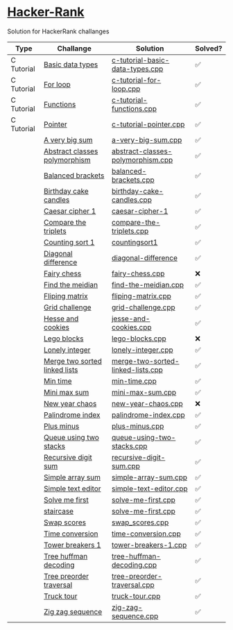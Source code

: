 # [Hacker-Rank](https://www.hackerrank.com/)

Solution for HackerRank challanges

| Type       | Challange                                                                                                                      | Solution                                                                                             | Solved? |
| ---------- | ------------------------------------------------------------------------------------------------------------------------------ | ---------------------------------------------------------------------------------------------------- | ------- |
| C Tutorial | [Basic data types](https://www.hackerrank.com/challenges/c-tutorial-basic-data-types/problem?isFullScreen=true)                | [c-tutorial-basic-data-types.cpp](c-tutorial-basic-data-types/c-tutorial-basic-data-types.cpp)       | ✅      |
| C Tutorial | [For loop](https://www.hackerrank.com/challenges/c-tutorial-for-loop/problem?isFullScreen=true)                                | [c-tutorial-for-loop.cpp](c-tutorial-for-loop/c-tutorial-for-loop.cpp)                               | ✅      |
| C Tutorial | [Functions](https://www.hackerrank.com/challenges/c-tutorial-functions/problem?isFullScreen=true)                              | [c-tutorial-functions.cpp](c-tutorial-functions/c-tutorial-functions.cpp)                            | ✅      |
| C Tutorial | [Pointer](https://www.hackerrank.com/challenges/c-tutorial-pointer/problem?isFullScreen=true)                                  | [c-tutorial-pointer.cpp](c-tutorial-pointer/c-tutorial-pointer.cpp)                                  | ✅      |
|            | [A very big sum](https://www.hackerrank.com/challenges/a-very-big-sum/problem?isFullScreen=true)                               | [a-very-big-sum.cpp](a-very-big-sum/a-very-big-sum.cpp)                                              | ✅      |
|            | [Abstract classes polymorphism](https://www.hackerrank.com/challenges/abstract-classes-polymorphism/problem?isFullScreen=true) | [abstract-classes-polymorphism.cpp](abstract-classes-polymorphism/abstract-classes-polymorphism.cpp) | ✅      |
|            | [Balanced brackets](https://www.hackerrank.com/challenges/balanced-brackets/problem?isFullScreen=true)                         | [balanced-brackets.cpp](/balanced-brackets.cpp)                                                      | ✅      |
|            | [Birthday cake candles](https://www.hackerrank.com/challenges/birthday-cake-candles/problem?isFullScreen=true)                 | [birthday-cake-candles.cpp](birthday-cake-candles/birthday-cake-candles.cpp)                         | ✅      |
|            | [Caesar cipher 1](https://www.hackerrank.com/challenges/caesar-cipher-1/problem?isFullScreen=true)                             | [caesar-cipher-1](caesar-cipher-1/caesar-cipher-1.cpp)                                               | ✅      |
|            | [Compare the triplets](https://www.hackerrank.com/challenges/compare-the-triplets/problem?isFullScreen=true)                   | [compare-the-triplets.cpp](compare-the-triplets/compare-the-triplets.cpp)                            | ✅      |
|            | [Counting sort 1](https://www.hackerrank.com/challenges/countingsort1/problem?isFullScreen=true)                               | [countingsort1](countingsort1/countingsort1.cpp)                                                     | ✅      |
|            | [Diagonal difference](https://www.hackerrank.com/challenges/diagonal-difference/problem?isFullScreen=true)                     | [diagonal-difference](diagonal-difference/diagonal-difference.cpp)                                   | ✅      |
|            | [Fairy chess](https://www.hackerrank.com/challenges/fairy-chess/problem?isFullScreen=true)                                     | [fairy-chess.cpp](fairy-chess.cpp)                                                                   | ❌      |
|            | [Find the meidian](https://www.hackerrank.com/challenges/find-the-meidian/problem?isFullScreen=true)                           | [find-the-meidian.cpp](find-the-meidian/find-the-meidian.cpp)                                        | ✅      |
|            | [Fliping matrix](http◊s://www.hackerrank.com/challenges/fliping-matrix/problem?isFullScreen=true)                              | [fliping-matrix.cpp](/fliping-matrix.cpp)                                                            | ✅      |
|            | [Grid challenge](https://www.hackerrank.com/challenges/grid-challenge/problem?isFullScreen=true)                               | [grid-challenge.cpp](/grid-challenge.cpp)                                                            | ✅      |
|            | [Hesse and cookies](https://www.hackerrank.com/challenges/jesse-and-cookies/problem?isFullScreen=true)                         | [jesse-and-cookies.cpp](jesse-and-cookies/jesse-and-cookies.cpp)                                     | ✅      |
|            | [Lego blocks](https://www.hackerrank.com/challenges/lego-blocks/problem?isFullScreen=true)                                     | [lego-blocks.cpp](lego-blocks/lego-blocks.cpp)                                                       | ❌      |
|            | [Lonely integer](https://www.hackerrank.com/challenges/lonely-integer/problem?isFullScreen=true)                               | [lonely-integer.cpp](lonely-integer/lonely-integer.cpp)                                              | ✅      |
|            | [Merge two sorted linked lists](https://www.hackerrank.com/challenges/merge-two-sorted-linked-lists/problem?isFullScreen=true) | [merge-two-sorted-linked-lists.cpp](merge-two-sorted-linked-lists/merge-two-sorted-linked-lists.cpp) | ✅      |
|            | [Min time](https://www.hackerrank.com/challenges/min-time/problem?isFullScreen=true)                                           | [min-time.cpp](min-time/min-time.cpp)                                                                | ✅      |
|            | [Mini max sum](https://www.hackerrank.com/challenges/mini-max-sum/problem?isFullScreen=true)                                   | [mini-max-sum.cpp](mini-max-sum/mini-max-sum.cpp)                                                    | ✅      |
|            | [New year chaos](https://www.hackerrank.com/challenges/new-year-chaos/problem?isFullScreen=true)                               | [new-year-chaos.cpp](new-year-chaos/new-year-chaos.cpp)                                              | ❌      |
|            | [Palindrome index](https://www.hackerrank.com/challenges/palindrome-index/problem?isFullScreen=true)                           | [palindrome-index.cpp](palindrome-index/palindrome-index.cpp)                                        | ✅      |
|            | [Plus minus](https://www.hackerrank.com/challenges/plus-minus/problem?isFullScreen=true)                                       | [plus-minus.cpp](plus-minus/plus-minus.cpp)                                                          | ✅      |
|            | [Queue using two stacks](https://www.hackerrank.com/challenges/queue-using-two-stacks/problem?isFullScreen=true)               | [queue-using-two-stacks.cpp](queue-using-two-stacks/queue-using-two-stacks.cpp)                      | ✅      |
|            | [Recursive digit sum](https://www.hackerrank.com/challenges/recursive-digit-sum/problem?isFullScreen=true)                     | [recursive-digit-sum.cpp](recursive-digit-sum/recursive-digit-sum.cpp)                               | ✅      |
|            | [Simple array sum](https://www.hackerrank.com/challenges/solve-me-first/problem?isFullScreen=true)                             | [simple-array-sum.cpp](simple-array-sum/simple-array-sum.cpp)                                        | ✅      |
|            | [Simple text editor](https://www.hackerrank.com/challenges/simple-text-editor/problem?isFullScreen=true)                       | [simple-text-editor.cpp](simple-text-editor/simple-text-editor.cpp)                                  | ✅      |
|            | [Solve me first](https://www.hackerrank.com/challenges/solve-me-first/problem?isFullScreen=true)                               | [solve-me-first.cpp](solve-me-first/solve-me-first.cpp)                                              | ✅      |
|            | [staircase](https://www.hackerrank.com/challenges/staircase/problem?isFullScreen=true)                                         | [solve-me-first.cpp](staircase/staircase.cpp)                                                        | ✅      |
|            | [Swap scores](https://www.hackerrank.com/challenges/swap_scores/problem?isFullScreen=true)                                     | [swap_scores.cpp](swap_scores/swap_scores.cpp)                                                       | ✅      |
|            | [Time conversion](https://www.hackerrank.com/challenges/time-conversion/problem?isFullScreen=true)                             | [time-conversion.cpp](time-conversion/time-conversion.cpp)                                           | ✅      |
|            | [Tower breakers 1](https://www.hackerrank.com/challenges/tower-breakers-1/problem?isFullScreen=true)                           | [tower-breakers-1.cpp](tower-breakers-1/tower-breakers-1.cpp)                                        | ✅      |
|            | [Tree huffman decoding](https://www.hackerrank.com/challenges/tree-huffman-decoding/problem?isFullScreen=true)                 | [tree-huffman-decoding.cpp](tree-huffman-decoding/tree-huffman-decoding.cpp)                         | ✅      |
|            | [Tree preorder traversal](https://www.hackerrank.com/challenges/tree-preorder-traversal/problem?isFullScreen=true)             | [tree-preorder-traversal.cpp](tree-preorder-traversal/tree-preorder-traversal.cpp)                   | ✅      |
|            | [Truck tour](https://www.hackerrank.com/challenges/truck-tour/problem?isFullScreen=true)                                       | [truck-tour.cpp](truck-tour/truck-tour.cpp)                                                          | ✅      |
|            | [Zig zag sequence](https://www.hackerrank.com/challenges/zig-zag-sequence/problem?isFullScreen=true)                           | [zig-zag-sequence.cpp](zig-zag-sequence/zig-zag-sequence.cpp)                                        | ✅      |
